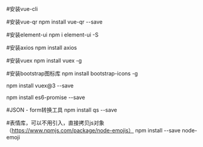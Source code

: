 #安装vue-cli

#安装vue-qr
npm install vue-qr --save

#安装element-ui
npm i element-ui -S  

#安装axios
npm install axios

#安装vuex
npm install vuex -g

#安装bootstrap图标库
npm install bootstrap-icons -g

npm install vuex@3 --save 

npm install es6-promise --save

#JSON - form转换工具
npm install qs --save 

#表情库，可以不用引入，直接拷贝js对象（https://www.npmjs.com/package/node-emojis）
npm install --save node-emoji
